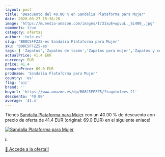 ```yaml
---
layout: post
title: 'Descuento del 40.00 % en Sandalia Plataforma para Mujer'
date: 2020-09-27 15:38:26
image: 'https://m.media-amazon.com/images/I/31xpE+wpvuL._SL400_.jpg'
comments: true
category: ofertas
author: 'tole.es'
slug: 'B08C5FFZZ5-es Sandalia Plataforma para Mujer'
sku: 'B08C5FFZZ5-es'
tags: [ 'Zapatos','Zapatos de tacón','Zapatos para mujer','Zapatos y complementos','sandalia', ]
actualPrice: 41.4 EUR
currency: EUR
price: 41.4
comparePrice: 69.0 EUR
prodname: 'Sandalia Plataforma para Mujer'
country: 'es'
flag: '🇪🇸'
brand: ''
buyurl: 'https://www.amazon.es/dp/B08C5FFZZ5/?tag=tolees-21'
descuento: '40.00'
average: '41.4'
---
```


Tienes [Sandalia Plataforma para Mujer](https://www.amazon.es/dp/B08C5FFZZ5/?tag=tolees-21) con un 40.00 % de descuento con precio de oferta de 41.4 EUR (original: 69.0 EUR) en el siguiente enlace!

[![Sandalia Plataforma para Mujer](https://m.media-amazon.com/images/I/31xpE+wpvuL._SL400_.jpg)](https://www.amazon.es/dp/B08C5FFZZ5/?tag=tolees-21)

ℹ️:


[🛒 Accede a la oferta!!](https://www.amazon.es/dp/B08C5FFZZ5/?tag=tolees-21)
